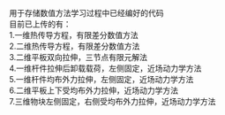 用于存储数值方法学习过程中已经编好的代码  
目前已上传的有：  
1.一维热传导方程，有限差分数值方法  
2.二维热传导方程，有限差分数值方法  
3.二维平板双向拉伸，三节点有限元解法  
4.一维杆件拉伸后卸载载荷，左侧固定，近场动力学方法  
5.一维杆件均布外力拉伸，左侧固定，近场动力学方法  
6.二维平板上下受均布外力拉伸，近场动力学方法  
7.三维物块左侧固定，右侧受均布外力拉伸，近场动力学方法  
